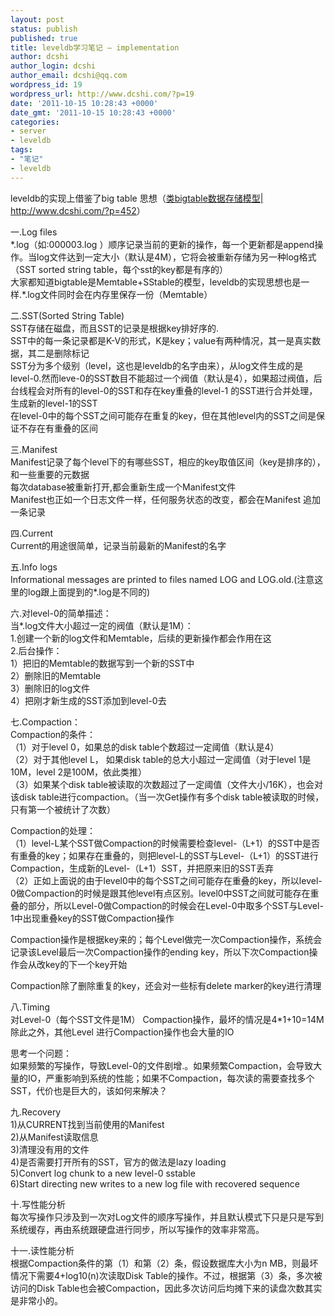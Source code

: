 ```yaml
---
layout: post
status: publish
published: true
title: leveldb学习笔记 – implementation
author: dcshi
author_login: dcshi
author_email: dcshi@qq.com
wordpress_id: 19
wordpress_url: http://www.dcshi.com/?p=19
date: '2011-10-15 10:28:43 +0000'
date_gmt: '2011-10-15 10:28:43 +0000'
categories:
- server
- leveldb
tags:
- "笔记"
- leveldb
---
```

<p>leveldb的实现上借鉴了big table 思想（<a href="http://www.dcshi.com/?p=452" target="_blank">类bigtable数据存储模型| http://www.dcshi.com/?p=452</a>）</p>
<p>一.Log files<br />
*.log（如:000003.log ）顺序记录当前的更新的操作，每一个更新都是append操作。当log文件达到一定大小（默认是4M），它将会被重新存储为另一种log格式（SST sorted string table，每个sst的key都是有序的）<br />
大家都知道bigtable是Memtable+SStable的模型，leveldb的实现思想也是一样.*.log文件同时会在内存里保存一份（Memtable）</p>
<p>二.SST(Sorted String Table)<br />
SST存储在磁盘，而且SST的记录是根据key排好序的.<br />
SST中的每一条记录都是K-V的形式，K是key；value有两种情况，其一是真实数据，其二是删除标记<br />
SST分为多个级别（level，这也是leveldb的名字由来），从log文件生成的是level-0.然而leve-0的SST数目不能超过一个阀值（默认是4），如果超过阀值，后台线程会对所有的level-0的SST和存在key重叠的level-1 的SST进行合并处理，生成新的level-1的SST<br />
在level-0中的每个SST之间可能存在重复的key，但在其他level内的SST之间是保证不存在有重叠的区间</p>
<p>三.Manifest<br />
Manifest记录了每个level下的有哪些SST，相应的key取值区间（key是排序的），和一些重要的元数据<br />
每次database被重新打开,都会重新生成一个Manifest文件<br />
Manifest也正如一个日志文件一样，任何服务状态的改变，都会在Manifest 追加一条记录</p>
<p>四.Current<br />
Current的用途很简单，记录当前最新的Manifest的名字</p>
<p>五.Info logs<br />
Informational messages are printed to files named LOG and LOG.old.(注意这里的log跟上面提到的*.log是不同的)</p>
<p>六.对level-0的简单描述：<br />
当*.log文件大小超过一定的阀值（默认是1M）：<br />
1.创建一个新的log文件和Memtable，后续的更新操作都会作用在这<br />
2.后台操作：<br />
1）把旧的Memtable的数据写到一个新的SST中<br />
2）删除旧的Memtable<br />
3）删除旧的log文件<br />
4）把刚才新生成的SST添加到level-0去</p>
<p>七.Compaction：<br />
Compaction的条件：<br />
（1）对于level 0，如果总的disk table个数超过一定阈值（默认是4）<br />
（2）对于其他level L， 如果disk table的总大小超过一定阈值（对于level 1是10M，level 2是100M，依此类推）<br />
（3）如果某个disk table被读取的次数超过了一定阈值（文件大小/16K），也会对该disk table进行compaction。（当一次Get操作有多个disk table被读取的时候，只有第一个被统计了次数）</p>
<p>Compaction的处理：<br />
（1）level-L某个SST做Compaction的时候需要检查level-（L+1）的SST中是否有重叠的key；如果存在重叠的，则把level-L的SST与Level-（L+1）的SST进行Compaction，生成新的Level-（L+1）SST，并把原来旧的SST丢弃<br />
（2）正如上面说的由于level0中的每个SST之间可能存在重叠的key，所以level-0做Compaction的时候是跟其他level有点区别。level0中SST之间就可能存在重叠的部分，所以Level-0做Compaction的时候会在Level-0中取多个SST与Level-1中出现重叠key的SST做Compaction操作</p>
<p>Compaction操作是根据key来的；每个Level做完一次Compaction操作，系统会记录该Level最后一次Compaction操作的ending key，所以下次Compaction操作会从改key的下一个key开始</p>
<p>Compaction除了删除重复的key，还会对一些标有delete marker的key进行清理</p>
<p>八.Timing<br />
对Level-0（每个SST文件是1M） Compaction操作，最坏的情况是4*1+10=14M<br />
除此之外，其他Level 进行Compaction操作也会大量的IO</p>
<p>思考一个问题：<br />
如果频繁的写操作，导致Level-0的文件剧增.。如果频繁Compaction，会导致大量的IO，严重影响到系统的性能；如果不Compaction，每次读的需要查找多个SST，代价也是巨大的，该如何来解决？</p>
<p>九.Recovery<br />
1)从CURRENT找到当前使用的Manifest<br />
2)从Manifest读取信息<br />
3)清理没有用的文件<br />
4)是否需要打开所有的SST，官方的做法是lazy loading<br />
5)Convert log chunk to a new level-0 sstable<br />
6)Start directing new writes to a new log file with recovered sequence</p>
<p>十.写性能分析<br />
每次写操作只涉及到一次对Log文件的顺序写操作，并且默认模式下只是只是写到系统缓存，再由系统跟硬盘进行同步，所以写操作的效率非常高。</p>
<p>十一.读性能分析<br />
根据Compaction条件的第（1）和第（2）条，假设数据库大小为n MB，则最坏情况下需要4+log10(n)次读取Disk Table的操作。不过，根据第（3）条，多次被访问的Disk Table也会被Compaction，因此多次访问后均摊下来的读盘次数其实是非常小的。</p>

